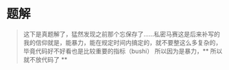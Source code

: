 # 题解
> 这下是真题解了，猛然发现之前那个忘保存了……私密马赛这是后来补写的
我的信仰就是，能暴力，能在规定时间内搞定的，就不要整这么多复杂的，毕竟代码好不好看也是比较重要的指标（bushi）
所以因为是暴力，** 所以就不放代码了 **
